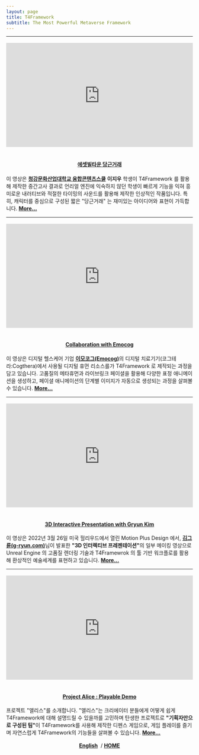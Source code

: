 ```yaml
---
layout: page
title: T4Framework
subtitle: The Most Powerful Metaverse Framework
---
```

<style>
    .embed-container {
        position: relative;
        padding-bottom: 56.25%;
        height: 0;
        overflow: hidden;
        max-width: 100%;
    }

    .embed-container iframe, .embed-container object, .embed-container embed {
        position: absolute;
		top: 1%;
		down: 1%;
        left: 0%;
        width: 100%;
        height: 100%;
    }
</style>
<hr />

<div class="embed-container"><iframe src="https://www.youtube.com/embed/O28qtBeOYZw" frameborder="0" width="1280" height="720"></iframe></div>
<center><h4><br ><a href="/CK_Midterm/">에셋빌타운 당근거래</a></h4></center>
이 영상은 <a href="https://www.ck.ac.kr/school-department/convergence/school" target="_blank"><b>청강문화산업대학교 융합콘텐츠스쿨</b></a> <b>이지우</b> 학생이 T4Framework 를 활용해 제작한 중간고사 결과로 언리얼 엔진에 익숙하지 않던 학생이 빠르게 기능을 익혀 흥미로운 내러티브와 적절한 타이밍의 사운드를 활용해 제작한 인상적인 작품입니다. 특히, 캐릭터를 중심으로 구성된 짧은 "당근거래" 는 재미있는 아이디어와 표현이 가득합니다.
 <a href="/CK_Midterm/"><b>More...</b></a><br />

 <hr />

<div class="embed-container"><iframe src="https://www.youtube.com/embed/_HA7VVaHTEI" frameborder="0" width="1280" height="720"></iframe></div>
<center><h4><br ><a href="/Emocog/">Collaboration with Emocog</a></h4></center>
이 영상은 디지털 헬스케어 기업 <a href="https://www.emocog.com/" target="_blank"><b>이모코그(Emocog)</b></a>의 디지털 치료기기(코그테라:Cogthera)에서 사용될 디지털 휴먼 리소스를가 T4Framework 로 제작되는 과정을 담고 있습니다. 고품질의 메타휴먼과 라이브링크 페이셜을 활용해 다양한 표정 애니메이션을 생성하고, 페이셜 애니메이션의 단계별 이미지가 자동으로 생성되는 과정을 살펴볼 수 있습니다.
 <a href="/Emocog/"><b>More...</b></a><br />

 <hr />

<div class="embed-container"><iframe src="https://www.youtube.com/embed/Dc2hju0nxek" frameborder="0" width="1280" height="720"></iframe></div>
<center><h4><br ><a href="/GryunKim/">3D Interactive Presentation with Gryun Kim</a></h4></center>
이 영상은 2022년 3월 26일 미국 헐리우드에서 열린 Motion Plus Design 에서, <a href="https://g-ryun.com/" target="_blank"><b>김그륜(g-ryun.com)</b></a>님이 발표한 <b>"3D 인터렉티브 프레젠테이션"</b>의 일부 메이킹 영상으로 Unreal Engine 의 고품질 렌더링 기술과 T4Framewrok 의 툴 기반 워크플로를 활용해 환상적인 예술세계를 표현하고 있습니다.
 <a href="/GryunKim/"><b>More...</b></a><br />

<hr />

<div class="embed-container"><iframe src="https://www.youtube.com/embed/4TH4oQpk-Hk" frameborder="0" width="1280" height="720"></iframe></div>
<center><h4><br ><a href="/ProjectAlice/">Project Alice : Playable Demo</a></h4></center>
프로젝트 "앨리스"를 소개합니다. "앨리스"는 크리에이터 분들에게 어떻게 쉽게 T4Framework에 대해 설명드릴 수 있을까를 고민하며 탄생한 프로젝트로
<b>"기획자만으로 구성된 팀"</b>이 T4Framework를 사용해 제작한 디펜스 게임으로, 게임 플레이를 즐기며 자연스럽게 T4Framework의 기능들을 살펴볼 수 있습니다. <a href="/ProjectAlice/"><b>More...</b></a><br /><br />

<center><a href="/Projects_en/"><b>English</b></a> &nbsp;/&nbsp;<a href="/index"><b>HOME</b></a></center>
